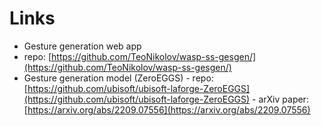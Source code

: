 # Links
- Gesture generation web app
 - repo: [https://github.com/TeoNikolov/wasp-ss-gesgen/](https://github.com/TeoNikolov/wasp-ss-gesgen/)
- Gesture generation model (ZeroEGGS)
		- repo: [https://github.com/ubisoft/ubisoft-laforge-ZeroEGGS](https://github.com/ubisoft/ubisoft-laforge-ZeroEGGS)
		- arXiv paper: [https://arxiv.org/abs/2209.07556](https://arxiv.org/abs/2209.07556)
